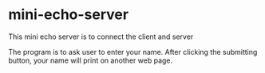 # mini-echo-server

This mini echo server is to connect the client and server 

The program is to ask user to enter your name. After clicking the submitting button, your name will print on another web page. 
